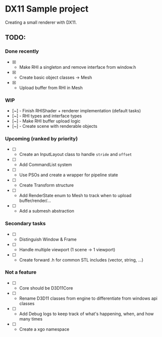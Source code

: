 # DX11 Sample project

Creating a small renderer with DX11.

## TODO:

### Done recently

- [X] - Make RHI a singleton and remove interface from window.h
- [X] - Create basic object classes -> Mesh
- [X] - Upload buffer from RHI in Mesh

### WIP

- [~] - Finish RHIShader + renderer implementation (default tasks)
- [~] - RHI types and interface types
- [~] - Make RHI buffer upload logic
- [~] - Create scene with renderable objects

### Upcoming (ranked by priority)

- [ ] - Create an InputLayout class to handle `stride` and `offset`
- [ ] - Add CommandList system
- [ ] - Use PSOs and create a wrapper for pipeline state
- [ ] - Create Transform structure
- [ ] - Add RenderState enum to Mesh to track when to upload buffer/render/...
- [ ] - Add a submesh abstraction

### Secondary tasks

- [ ] - Distinguish Window & Frame
- [ ] - Handle multiple viewport (1 scene -> 1 viewport)
- [ ] - Create forward .h for common STL includes (vector, string, ...)

### Not a feature

- [ ] - Core should be D3D11Core
- [ ] - Rename D3D11 classes from engine to differentiate from windows api classes
- [ ] - Add Debug logs to keep track of what's happening, when, and how many times
- [ ] - Create a xgo namespace